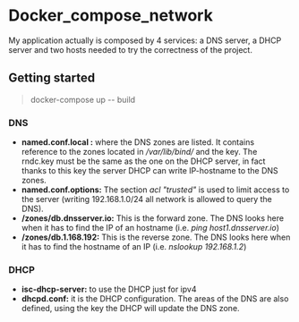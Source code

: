 # Docker_compose_network
My application actually is composed by 4 services: a DNS server, a DHCP server and two hosts needed to try the correctness of the project.
## Getting started
> docker-compose up -- build
### DNS
- **named.conf.local :** where the DNS zones are listed. It contains reference to the zones located in */var/lib/bind/* and the key. The rndc.key must be the same as the one on the DHCP server, in fact thanks to this key the server DHCP can write IP-hostname to the DNS zones.
- **named.conf.options:** The section *acl "trusted"* is used to limit access to the server (writing 192.168.1.0/24 all network is allowed to query the DNS).
- **/zones/db.dnsserver.io:** This is the forward zone. The DNS looks here when it has to find the IP of an hostname (i.e. *ping host1.dnsserver.io*)
- **/zones/db.1.168.192:** This is the reverse zone. The DNS looks here when it has to find the hostname of an IP (i.e. *nslookup 192.168.1.2*)

### DHCP
- **isc-dhcp-server:** to use the DHCP just for ipv4
- **dhcpd.conf:** it is the DHCP configuration. The areas of the DNS are also defined, using the key the DHCP  will update the DNS zone.

